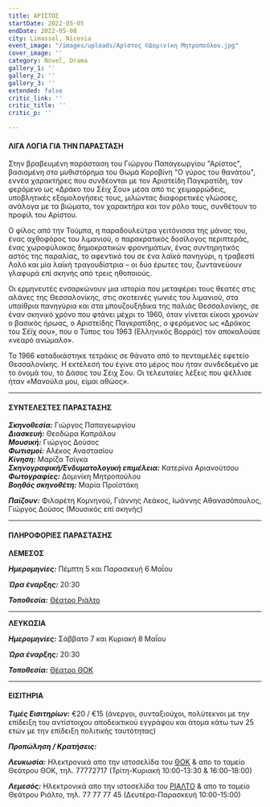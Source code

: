 ```yaml
---
title: ΑΡΙΣΤΟΣ
startDate: 2022-05-05
endDate: 2022-05-08
city: Limassol, Nicosia
event_image: "/images/uploads/Αρίστος ©Δομινίκη Μητροπούλου.jpg"
cover_image: ''
category: Novel, Drama
gallery_1: ''
gallery_2: ''
gallery_3: ''
extended: false
critic_link: ''
critic_title: ''
critic_p: ''

---
```

#### ΛΙΓΑ ΛΟΓΙΑ ΓΙΑ ΤΗΝ ΠΑΡΑΣΤΑΣΗ

Στην βραβευμένη παράσταση του Γιώργου Παπαγεωργίου "Αρίστος", βασισμένη στο μυθιστόρημα του Θωμά Κοροβίνη "Ο γύρος του θανάτου", εννέα χαρακτήρες που συνδέονται με τον Αριστείδη Παγκρατίδη, τον φερόμενο ως «Δράκο του Σέιχ Σου» μέσα από τις χειμαρρώδεις, υποβλητικές εξομολογήσεις τους, μιλώντας διαφορετικές γλώσσες, ανάλογα με τα βιώματα, τον χαρακτήρα και τον ρόλο τους, συνθέτουν το προφίλ του Αρίστου.

Ο φίλος από την Τούμπα, η παραδουλεύτρα γειτόνισσα της μάνας του, ένας αχθοφόρος του λιμανιού, ο παρακρατικός δοσίλογος περιπτεράς, ένας χωροφύλακας δημοκρατικών φρονημάτων, ένας συντηρητικός αστός της παραλίας, το αφεντικό του σε ένα λαϊκό πανηγύρι, η τραβεστί Λολό και μία λαϊκή τραγουδίστρια – οι δύο έρωτες του, ζωντανεύουν γλαφυρά επί σκηνής από τρεις ηθοποιούς.

Οι ερμηνευτές ενσαρκώνουν μια ιστορία που μεταφέρει τους θεατές στις αλάνες της Θεσσαλονίκης, στις σκοτεινές γωνιές του λιμανιού, στα υπαίθρια πανηγύρια και στα μπουζουξήδικα της παλιάς Θεσσαλονίκης, σε έναν σκηνικό χρόνο που φτάνει μέχρι το 1960, όταν γίνεται είκοσι χρονών ο βασικός ήρωας, ο Αριστείδης Παγκρατίδης, ο φερόμενος ως «Δράκος του Σέϊχ σου», που ο Τύπος του 1963 (Ελληνικός Βορράς) τον αποκαλούσε «νεαρό ανώμαλο».

Το 1966 καταδικάστηκε τετράκις σε θάνατο από το πενταμελές εφετείο Θεσσαλονίκης. Η εκτέλεσή του έγινε στο μέρος που ήταν συνδεδεμένο με το όνομά του, το Δάσος του Σέιχ Σου. Οι τελευταίες λέξεις που ψέλλισε ήταν «Μανούλα μου, είμαι αθώος».

***

#### ΣΥΝΤΕΛΕΣΤΕΣ ΠΑΡΑΣΤΑΣΗΣ

**_Σκηνοθεσία:_** Γιώργος Παπαγεωργίου  
**_Διασκευή:_** Θεοδώρα Καπράλου  
**_Μουσική:_** Γιώργος Δούσος  
**_Φωτισμοί:_** Αλέκος Αναστασίου  
**_Κίνηση:_** Μαρίζα Τσίγκα  
**_Σκηνογραφική/Ενδυματολογική επιμέλεια:_** Κατερίνα Αριανούτσου  
**_Φωτογραφίες:_** Δομινίκη Μητροπούλου  
**_Βοηθός σκηνοθέτη:_** Μαρία Προϊστάκη

**_Παίζουν:_** Φιλαρέτη Κομνηνού, Γιάννης Λεάκος, Ιωάννης Αθανασόπουλος, Γιώργος Δούσος (Μουσικός επί σκηνής)

***

#### ΠΛΗΡΟΦΟΡΙΕΣ ΠΑΡΑΣΤΑΣΗΣ

**ΛΕΜΕΣΟΣ**

**_Ημερομηνίες:_** Πέμπτη 5 και Παρασκευή 6 Μαΐου

**_Ώρα έναρξης:_** 20:30

**_Τοποθεσία:_** [Θέατρο Ριάλτο](https://www.google.com/maps/place/Rialto+Theatre/@34.6795049,33.0434696,17z/data=!3m1!4b1!4m5!3m4!1s0x14e7331ab1ec9197:0xdf6e42bed1d077b1!8m2!3d34.6795049!4d33.0456583 "Ριαλτο")

***

**ΛΕΥΚΩΣΙΑ**

**_Ημερομηνίες:_** Σάββατο 7 και Κυριακή 8 Μαΐου

**_Ώρα έναρξης:_** 20:30

**_Τοποθεσία:_** [Θέατρο ΘΟΚ](https://www.google.com/maps/place/%CE%98%CE%B5%CE%B1%CF%84%CF%81%CE%B9%CE%BA%CF%8C%CF%82+%CE%9F%CF%81%CE%B3%CE%B1%CE%BD%CE%B9%CF%83%CE%BC%CF%8C%CF%82+%CE%9A%CF%8D%CF%80%CF%81%CE%BF%CF%85,+%CE%98%CE%9F%CE%9A/@35.1681606,33.3378205,14z/data=!4m9!1m2!2m1!1zzrjOtc6xz4TPgc6_IM64zr_Oug!3m5!1s0x14de1756be6f54f3:0xd51f772260b940ce!8m2!3d35.1681619!4d33.3552882!15sChPOuM61zrHPhM-Bzr8gzrjOv866kgEXcGVyZm9ybWluZ19hcnRzX3RoZWF0ZXI "ΘΟΚ")

***

#### ΕΙΣΙΤΗΡΙΑ

**_Τιμές Εισιτηρίων:_** €20 / €15 (άνεργοι, συνταξιούχοι, πολύτεκνοι με την επίδειξη του αντίστοιχου αποδεικτικού εγγράφου και άτομα κάτω των 25 ετών με την επίδειξη πολιτικής ταυτότητας)

**_Προπώληση / Κρατήσεις:_**

**_Λευκωσία:_** Ηλεκτρονικά απο την ιστοσελίδα του [ΘΟΚ](https://www.thoc.org.cy/ticketing/el "ΘΟΚ") & απο το ταμείο Θεάτρου ΘΟΚ, τηλ. 77772717 (Τρίτη-Κυριακή 10:00-13:30 & 16:00-18:00)

**_Λεμεσός:_** Ηλεκτρονικά απο την ιστοσελίδα του [ΡΙΑΛΤΟ](https://rialto.interticket.com/program/aristosgiorgos-papageorgiou-2570 "ΡΙΑΛΤΟ") & απο το ταμείο Θεάτρου Ριάλτο, τηλ. 77 77 77 45 (Δευτέρα-Παρασκευή 10:00-15:00)